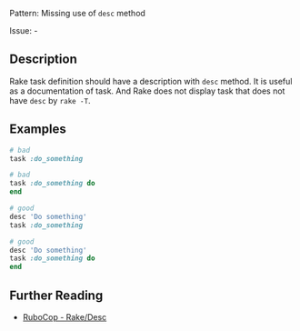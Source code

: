 Pattern: Missing use of `desc` method

Issue: -

## Description

Rake task definition should have a description with `desc` method.
It is useful as a documentation of task. And Rake does not display
task that does not have `desc` by `rake -T`.

## Examples

```ruby
# bad
task :do_something

# bad
task :do_something do
end

# good
desc 'Do something'
task :do_something

# good
desc 'Do something'
task :do_something do
end
```

## Further Reading

* [RuboCop - Rake/Desc](https://github.com/rubocop/rubocop-rake/blob/master/lib/rubocop/cop/rake/desc.rb)
